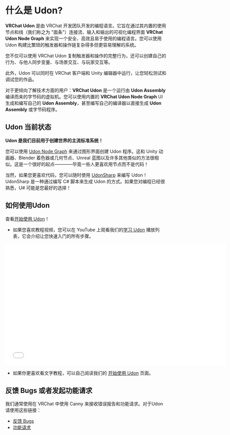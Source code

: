 # 什么是 Udon?
**VRChat Udon** 是由 VRChat 开发团队开发的编程语言。它旨在通过其内置的使用节点和线（我们称之为 "面条"）连接流、输入和输出的可视化编程界面 **VRChat Udon Node Graph** 来实现一个安全、高效且易于使用的编程语言。您可以使用 Udon 构建比繁琐的触发器和操作链复杂得多但更容易理解的系统。

您不仅可以使用 VRChat Udon 复制触发器和操作的完整行为，还可以创建自己的行为、与他人同步变量、与场景交互、与玩家交互等。

此外，Udon 可以同时在 VRChat 客户端和 Unity 编辑器中运行，让您轻松测试和调试您的作品。

对于更倾向了解技术方面的用户：**VRChat Udon** 是一个运行由 **Udon Assembly** 编译而来的字节码的虚拟机。您可以使用内置的 **VRChat Udon Node Graph** UI 生成和编写自己的 **Udon Assembly**，甚至编写自己的编译器以直接生成 **Udon Assembly** 或字节码程序。

## Udon 当前状态
**Udon 是我们目前用于创建世界的主流标准系统！**

您可以使用 [Udon Node Graph](https://creators.vrchat.com/worlds/udon/graph) 来通过图形界面创建 Udon 程序。这和 Unity 动画器、Blender 着色器或几何节点、Unreal 蓝图以及许多其他类似的方法很相似。这是一个很好的起点————毕竟一些人更喜欢用节点而不是代码！

当然，如果您更喜欢代码，您可以随时使用 [UdonSharp](https://udonsharp.docs.vrchat.com/) 来编写 Udon！UdonSharp 是一种通过编写 C# 脚本来生成 Udon 的方式。如果您对编程已经很熟悉，U# 可能是您最好的选择！

## 如何使用Udon
查看[开始使用 Udon](https://creators.vrchat.com/worlds/udon/getting-started-with-udon)！

- 如果您喜欢教程视频，您可以在 YouTube 上观看我们的[学习 Udon](https://www.youtube.com/playlist?list=PLe9XHNvXcouQjg5GULWGLj1tMzeythnQi) 播放列表，它会介绍让您快速入门的所有步骤。

<iframe class="embedly-embed" src="//cdn.embedly.com/widgets/media.html?src=http%3A%2F%2Fwww.youtube.com%2Fembed%2Fvideoseries%3Flist%3DPLe9XHNvXcouQjg5GULWGLj1tMzeythnQi&display_name=YouTube&url=https%3A%2F%2Fwww.youtube.com%2Fplaylist%3Flist%3DPLe9XHNvXcouQjg5GULWGLj1tMzeythnQi&image=https%3A%2F%2Fi.ytimg.com%2Fvi%2F8gXzBTqlP6I%2Fhqdefault.jpg%3Fsqp%3D-oaymwEWCKgBEF5IWvKriqkDCQgBFQAAiEIYAQ%3D%3D%26rs%3DAOn4CLDEoE6be2bvFU9le9GXGstXJO0nfg&key=f2aa6fc3595946d0afc3d76cbbd25dc3&type=text%2Fhtml&schema=youtube" width="690" height="380" scrolling="no" title="YouTube embed" frameborder="0" allow="autoplay; fullscreen" allowfullscreen="true"></iframe>

- 如果你更喜欢看文字教程，可以自己阅读我们的 [开始使用 Udon](https://creators.vrchat.com/worlds/udon/getting-started-with-udon) 页面。

## 反馈 Bugs 或者发起功能请求
我们通常使用在 VRChat 中使用 Canny 来接收错误报告和功能请求。对于Udon 请使用这些链接：
- [反馈 Bugs](https://feedback.vrchat.com/vrchat-udon-closed-alpha-bugs)
- [功能请求](https://feedback.vrchat.com/vrchat-udon-closed-alpha-feedback)